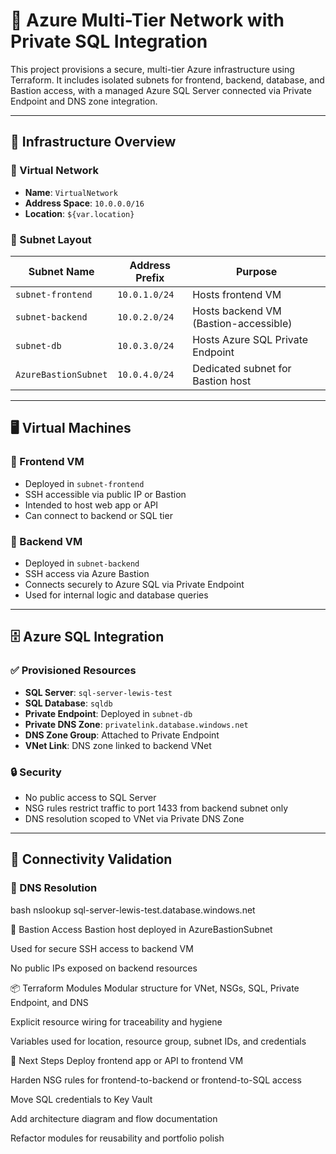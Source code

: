 # 🔐 Azure Multi-Tier Network with Private SQL Integration

This project provisions a secure, multi-tier Azure infrastructure using Terraform. It includes isolated subnets for frontend, backend, database, and Bastion access, with a managed Azure SQL Server connected via Private Endpoint and DNS zone integration.

---

## 🧱 Infrastructure Overview

### 🔹 Virtual Network

- **Name**: `VirtualNetwork`
- **Address Space**: `10.0.0.0/16`
- **Location**: `${var.location}`

### 🔹 Subnet Layout

| Subnet Name         | Address Prefix   | Purpose                                |
|---------------------|------------------|----------------------------------------|
| `subnet-frontend`   | `10.0.1.0/24`     | Hosts frontend VM                      |
| `subnet-backend`    | `10.0.2.0/24`     | Hosts backend VM (Bastion-accessible) |
| `subnet-db`         | `10.0.3.0/24`     | Hosts Azure SQL Private Endpoint       |
| `AzureBastionSubnet`| `10.0.4.0/24`     | Dedicated subnet for Bastion host      |

---

## 🖥️ Virtual Machines

### 🔹 Frontend VM

- Deployed in `subnet-frontend`
- SSH accessible via public IP or Bastion
- Intended to host web app or API
- Can connect to backend or SQL tier

### 🔹 Backend VM

- Deployed in `subnet-backend`
- SSH access via Azure Bastion
- Connects securely to Azure SQL via Private Endpoint
- Used for internal logic and database queries

---

## 🗄️ Azure SQL Integration

### ✅ Provisioned Resources

- **SQL Server**: `sql-server-lewis-test`
- **SQL Database**: `sqldb`
- **Private Endpoint**: Deployed in `subnet-db`
- **Private DNS Zone**: `privatelink.database.windows.net`
- **DNS Zone Group**: Attached to Private Endpoint
- **VNet Link**: DNS zone linked to backend VNet

### 🔒 Security

- No public access to SQL Server
- NSG rules restrict traffic to port 1433 from backend subnet only
- DNS resolution scoped to VNet via Private DNS Zone

---

## 🧪 Connectivity Validation

### 🔹 DNS Resolution

bash
nslookup sql-server-lewis-test.database.windows.net


🔐 Bastion Access
Bastion host deployed in AzureBastionSubnet

Used for secure SSH access to backend VM

No public IPs exposed on backend resources

📦 Terraform Modules
Modular structure for VNet, NSGs, SQL, Private Endpoint, and DNS

Explicit resource wiring for traceability and hygiene

Variables used for location, resource group, subnet IDs, and credentials

📌 Next Steps
Deploy frontend app or API to frontend VM

Harden NSG rules for frontend-to-backend or frontend-to-SQL access

Move SQL credentials to Key Vault

Add architecture diagram and flow documentation

Refactor modules for reusability and portfolio polish